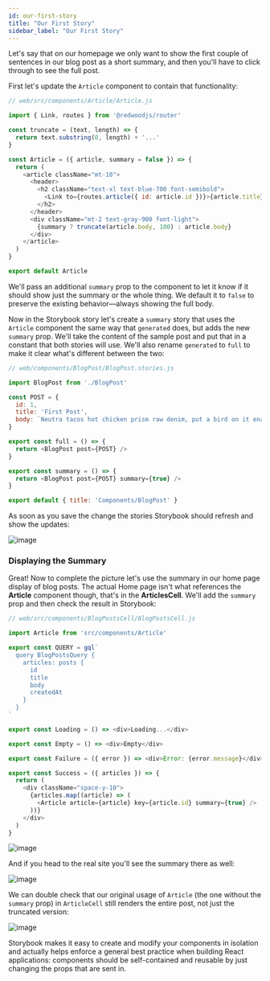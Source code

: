 ```yaml
---
id: our-first-story
title: "Our First Story"
sidebar_label: "Our First Story"
---
```


Let's say that on our homepage we only want to show the first couple of sentences in our blog post as a short summary, and then you'll have to click through to see the full post.

First let's update the `Article` component to contain that functionality:

```javascript {5-7,9,18}
// web/src/components/Article/Article.js

import { Link, routes } from '@redwoodjs/router'

const truncate = (text, length) => {
  return text.substring(0, length) + '...'
}

const Article = ({ article, summary = false }) => {
  return (
    <article className="mt-10">
      <header>
        <h2 className="text-xl text-blue-700 font-semibold">
          <Link to={routes.article({ id: article.id })}>{article.title}</Link>
        </h2>
      </header>
      <div className="mt-2 text-gray-900 font-light">
        {summary ? truncate(article.body, 100) : article.body}
      </div>
    </article>
  )
}

export default Article
```

We'll pass an additional `summary` prop to the component to let it know if it should show just the summary or the whole thing. We default it to `false` to preserve the existing behavior—always showing the full body.

Now in the Storybook story let's create a `summary` story that uses the `Article` component the same way that `generated` does, but adds the new `summary` prop. We'll take the content of the sample post and put that in a constant that both stories will use. We'll also rename `generated` to `full` to make it clear what's different between the two:

```javascript {5-9,11-13,15-17}
// web/components/BlogPost/BlogPost.stories.js

import BlogPost from './BlogPost'

const POST = {
  id: 1,
  title: 'First Post',
  body: `Neutra tacos hot chicken prism raw denim, put a bird on it enamel pin post-ironic vape cred DIY. Street art next level umami squid. Hammock hexagon glossier 8-bit banjo. Neutra la croix mixtape echo park four loko semiotics kitsch forage chambray. Semiotics salvia selfies jianbing hella shaman. Letterpress helvetica vaporware cronut, shaman butcher YOLO poke fixie hoodie gentrify woke heirloom.`,
}

export const full = () => {
  return <BlogPost post={POST} />
}

export const summary = () => {
  return <BlogPost post={POST} summary={true} />
}

export default { title: 'Components/BlogPost' }
```

As soon as you save the change the stories Storybook should refresh and show the updates:

![image](https://user-images.githubusercontent.com/300/153311838-595b8b38-d899-4d7b-891b-a492f0c8f2e2.png)

### Displaying the Summary

Great! Now to complete the picture let's use the summary in our home page display of blog posts. The actual Home page isn't what references the **Article** component though, that's in the **ArticlesCell**. We'll add the `summary` prop and then check the result in Storybook:

```javascript {26}
// web/src/components/BlogPostsCell/BlogPostsCell.js

import Article from 'src/components/Article'

export const QUERY = gql`
  query BlogPostsQuery {
    articles: posts {
      id
      title
      body
      createdAt
    }
  }
`

export const Loading = () => <div>Loading...</div>

export const Empty = () => <div>Empty</div>

export const Failure = ({ error }) => <div>Error: {error.message}</div>

export const Success = ({ articles }) => {
  return (
    <div className="space-y-10">
      {articles.map((article) => (
        <Article article={article} key={article.id} summary={true} />
      ))}
    </div>
  )
}
```

![image](https://user-images.githubusercontent.com/300/153312022-1cfbf696-b2cb-4fca-b640-4111643fb396.png)

And if you head to the real site you'll see the summary there as well:

![image](https://user-images.githubusercontent.com/300/101545160-b2d45880-395b-11eb-9a32-f8cb8106de7f.png)

We can double check that our original usage of `Article` (the one without the `summary` prop) in `ArticleCell` still renders the entire post, not just the truncated version:

![image](https://user-images.githubusercontent.com/300/153312180-2a80df75-ea95-4e7b-9eb5-45fa900333e9.png)

Storybook makes it easy to create and modify your components in isolation and actually helps enforce a general best practice when building React applications: components should be self-contained and reusable by just changing the props that are sent in.
